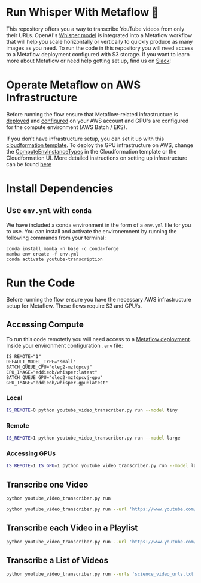 # Run Whisper With Metaflow 👋

This repository offers you a way to transcribe YouTube videos from only their URLs. 
OpenAI's [Whisper model](https://github.com/openai/whisper) is integrated into a Metaflow workflow that will help you scale horizontally or vertically to quickly produce as many images as you need. To run the code in this repository you will need access to a Metaflow deployment configured with S3 storage. If you want to learn more about Metaflow or need help getting set up, find us on [Slack](http://slack.outerbounds.co/)!

# Operate Metaflow on AWS Infrastructure
Before running the flow ensure that Metaflow-related infrastructure is [deployed](https://outerbounds.com/docs/aws-deployment-guide/) and [configured](https://outerbounds.com/docs/configure-metaflow/) on your AWS account and GPU's are configured for the compute environment (AWS Batch / EKS). 

If you don't have infrastructure setup, you can set it up with this [cloudformation template](https://github.com/outerbounds/metaflow-tools/blob/master/aws/cloudformation/metaflow-cfn-template.yml). To deploy the GPU infrastructure on AWS, change the [ComputeEnvInstanceTypes](https://github.com/outerbounds/metaflow-tools/blob/d0da1fa4f9aa6845f8091d06a1b7a99962986c98/aws/cloudformation/metaflow-cfn-template.yml#L42) in the Cloudformation template or the Cloudformation UI. More detailed instructions on setting up infrastructure can be found [here](https://outerbounds.com/docs/cloudformation/)


# Install Dependencies

## Use `env.yml` with `conda`

We have included a conda environment in the form of a `env.yml` file for you to use. You can install and activate the environemnent by running the following commands from your terminal:
```
conda install mamba -n base -c conda-forge
mamba env create -f env.yml
conda activate youtube-transcription
```

# Run the Code
Before running the flow ensure you have the necessary AWS infrastructure setup for Metaflow. These flows require S3 and GPU/s.

## Accessing Compute

To run this code remotetly you will need access to a [Metaflow deployment](#operate-metaflow-on-aws-infrastructure). Inside your environment configuration `.env` file:

```.env
IS_REMOTE="1"
DEFAULT_MODEL_TYPE="small"
BATCH_QUEUE_CPU="oleg2-mztdpcvj"
CPU_IMAGE="eddieob/whisper:latest"
BATCH_QUEUE_GPU="oleg2-mztdpcvj-gpu"
GPU_IMAGE="eddieob/whisper-gpu:latest"
```

### Local
```sh
IS_REMOTE=0 python youtube_video_transcriber.py run --model tiny
```

### Remote
```sh
IS_REMOTE=1 python youtube_video_transcriber.py run --model large
```

### Accessing GPUs
```sh
IS_REMOTE=1 IS_GPU=1 python youtube_video_transcriber.py run --model large
```

## Transcribe one Video
```sh
python youtube_video_transcriber.py run
```

```sh
python youtube_video_transcriber.py run --url 'https://www.youtube.com/watch?v=OH0Y_DUZu4Y'
```

## Transcribe each Video in a Playlist
```sh
python youtube_video_transcriber.py run --url 'https://www.youtube.com/playlist?list=PLUsOvkBBnJBc1fcDQEOPJ77pMcE4CnNxc'
```

## Transcribe a List of Videos
```sh
python youtube_video_transcriber.py run --urls 'science_video_urls.txt'
```